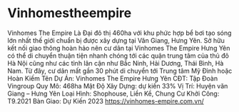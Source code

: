 # Vinhomestheempire
Vinhomes The Empire Là Đại đô thị 460ha với khu phức hợp bể bơi tạo sóng lớn nhất thế giới chuẩn bị được xây dựng tại Văn Giang, Hưng Yên.   Sở hữu kết nối giao thông hoàn hảo nên cư dân tại Vinhomes The Empire Hưng Yên có thể di chuyển thuận tiện nhanh chóng tới các quận trung tâm của thủ đô Hà Nội cũng như các tỉnh lân cận như Bắc Ninh, Hải Dương, Thái Bình, Hà Nam. Từ đây, cư dân mất gần 30 phút di chuyển tới Trung tâm Mỹ Đình hoặc Hoàn Kiếm  Tên Dự Án: Vinhomes The Empire Hưng Yên  CĐT: Tập Đoàn Vingroup  Quy Mô: 468ha  Mật Độ Xây Dựng: dự kiến 33%  Vị Trí: Huyện văn Giang – Hưng Yên  Loại Hình: Shophouse, Liền Kề, Chung Cư  Khởi Công: T9.2021  Bàn Giao: Dự Kiến 2023 https://vinhomes-empire.com.vn/
